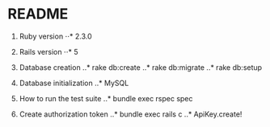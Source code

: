 # README

1. Ruby version
⋅⋅* 2.3.0

2. Rails version
⋅⋅* 5

3. Database creation
..* rake db:create
..* rake db:migrate
..* rake db:setup

4. Database initialization
..* MySQL

5. How to run the test suite
..* bundle exec rspec spec

6. Create authorization token
..* bundle exec rails c
..* ApiKey.create!
